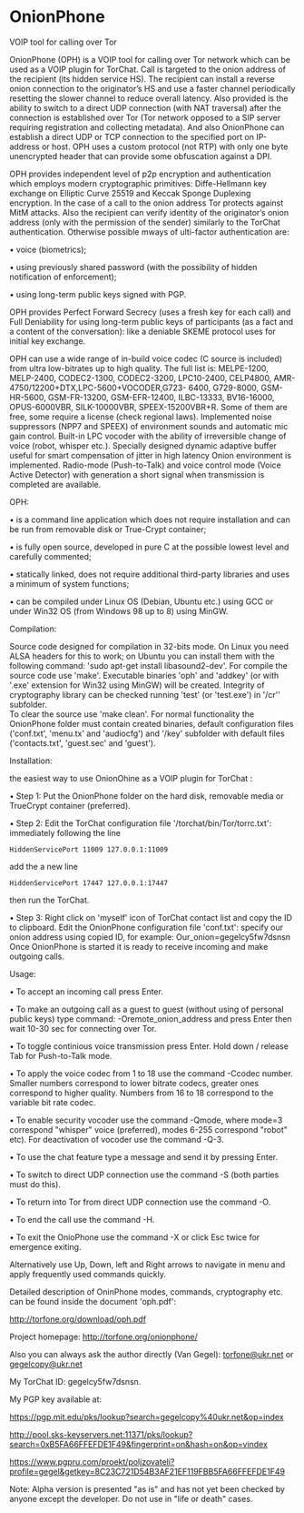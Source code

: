 OnionPhone
==========

VOIP tool for calling over Tor

OnionPhone (OPH) is a VOIP tool for calling over Tor network which can be used as a VOIP plugin for TorChat. Call is targeted to the onion address of the recipient (its hidden service HS). The recipient can install a reverse onion connection to the originator’s HS and use a faster channel periodically resetting the slower channel to reduce overall latency. 
Also provided is the ability to switch to a direct UDP connection (with NAT traversal) after the connection is established over Tor (Tor network opposed to a SIP server requiring registration and collecting metadata). And also OnionPhone can establish a direct UDP or TCP connection to the specified port on IP-address or host. 
OPH uses a custom protocol (not RTP) with only one byte unencrypted header that can provide some obfuscation against a DPI. 

OPH provides independent level of p2p encryption and authentication which employs modern cryptographic primitives: Diffe-Hellmann key exchange on Elliptic Curve 25519 and Keccak Sponge Duplexing encryption. In the case of a call to the onion address Tor protects against MitM attacks. Also the recipient can verify identity of the originator’s onion address (only with the permission of the sender) similarly to the TorChat authentication. Otherwise possible mways of ulti-factor authentication are: 

• voice (biometrics);

• using previously shared password (with the possibility of hidden notification of enforcement); 

• using long-term public keys signed with PGP. 

OPH provides Perfect Forward Secrecy (uses a fresh key for each call) and Full Deniability for using long-term public keys of participants (as a fact and a content of the conversation): like a deniable SKEME protocol uses for initial key exchange. 

OPH can use a wide range of in-build voice codec (C source is included) from ultra low-bitrates up to high quality. The full list is: MELPE-1200, MELP-2400, CODEC2-1300, CODEC2-3200, LPC10-2400, CELP4800, AMR-4750/12200+DTX,LPC-5600+VOCODER,G723- 6400, G729-8000, GSM-HR-5600, GSM-FR-13200, GSM-EFR-12400, ILBC-13333, BV16-16000, OPUS-6000VBR, SILK-10000VBR, SPEEX-15200VBR+R. Some of them are free, some require a license (check regional laws). Implemented noise suppressors (NPP7 and SPEEX) of environment sounds and automatic mic gain control. Built-in LPC vocoder with the ability of irreversible change of voice (robot, whisper etc.). Specially designed dynamic adaptive buffer useful for smart compensation of jitter in high latency Onion environment is implemented. Radio-mode (Push-to-Talk) and voice control mode (Voice Active Detector) with generation a short signal when transmission is completed are available.

OPH:

• is a command line application which does not require installation and can be run from removable disk or True-Crypt container; 

• is fully open source, developed in pure C at the possible lowest level and carefully commented;

• statically linked, does not require additional third-party libraries and uses a minimum of system functions;

• can be compiled under Linux OS (Debian, Ubuntu etc.) using GCC or under Win32 OS (from Windows 98 up to 8) using MinGW. 

Compilation: 

Source code designed for compilation in 32-bits mode. On Linux you need ALSA headers for this to work; on Ubuntu you can install them with the following command: 'sudo apt-get install libasound2-dev'. 
For compile the source code use 'make'. Executable binaries 'oph' and 'addkey' (or with '.exe' extension for Win32  using MinGW) will be created. Integrity of cryptography library can be checked running 'test' (or 'test.exe')  in '/cr'’ subfolder.  
To clear the source use 'make clean'.
For normal functionality the OnionPhone folder must contain created binaries, default configuration files ('conf.txt', 'menu.tx' and 'audiocfg') and '/key' subfolder with default files ('contacts.txt', 'guest.sec' and 'guest').

Installation: 

the easiest way to use OnionOhine as a VOIP plugin for TorChat : 

• Step 1: Put the OnionPhone folder on the hard disk, removable media or TrueCrypt container (preferred).

• Step 2: Edit the TorChat configuration file '/torchat/bin/Tor/torrc.txt': immediately following the line

	HiddenServicePort 11009 127.0.0.1:11009
	
add the a new line

	HiddenServicePort 17447 127.0.0.1:17447
	
then run the TorChat. 

• Step 3: Right click on 'myself' icon of TorChat contact list and copy the ID to clipboard. Edit the OnionPhone configuration file 'conf.txt': specify our onion address using copied ID, for example: 
	Our_onion=gegelcy5fw7dsnsn 
Once OnionPhone is started it is ready to receive incoming and make outgoing calls. 

Usage:

• To accept an incoming call press Enter. 

• To make an outgoing call as a guest to guest (without using of personal public keys) type command: 	-Oremote_onion_address
  and press Enter then wait 10-30 sec for connecting over Tor. 
  
• To toggle continious voice transmission press Enter. Hold down / release Tab for Push-to-Talk mode. 

• To apply the voice codec from 1 to 18 use the command -Ccodec number. Smaller numbers correspond to lower bitrate codecs, greater ones correspond to higher quality. Numbers from 16 to 18 correspond to the variable bit rate codec. 

• To enable security vocoder use the command -Qmode, where mode=3 correspond "whisper" voice (preferred), modes 6-255 correspond "robot" etc). For deactivation of vocoder use the command -Q-3.

• To use the chat feature type a message and send it by pressing Enter.

• To switch to direct UDP connection use the command -S (both parties must do this).

• To return into Tor from direct UDP connection use the command -O.

• To end the call use the command -H. 

• To exit the OnioPhone use the command -X or click Esc twice for emergence exiting.

Alternatively use Up, Down, left and Right arrows to navigate in menu and apply frequently used commands quickly.
  
Detailed description of OninPhone modes, commands, cryptography etc. can be found inside the document 'oph.pdf':

http://torfone.org/download/oph.pdf

Project homepage: http://torfone.org/onionphone/

Also you can always ask the author directly (Van Gegel): torfone@ukr.net or gegelcopy@ukr.net

My TorChat ID: gegelcy5fw7dsnsn.

My PGP key available at: 

https://pgp.mit.edu/pks/lookup?search=gegelcopy%40ukr.net&op=index

http://pool.sks-keyservers.net:11371/pks/lookup?search=0xB5FA66FFEFDE1F49&fingerprint=on&hash=on&op=vindex

https://www.pgpru.com/proekt/poljzovateli?profile=gegel&getkey=8C23C721D54B3AF21EF119FBB5FA66FFEFDE1F49

Note: Alpha version is presented "as is" and has not yet been checked by anyone except the developer. Do not use in "life or death" cases.
